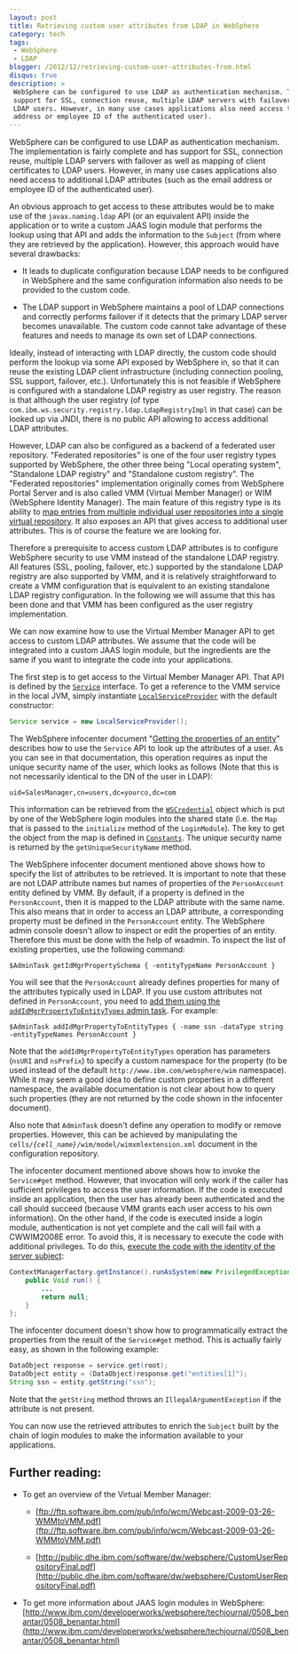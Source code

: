```yaml
---
layout: post
title: Retrieving custom user attributes from LDAP in WebSphere
category: tech
tags:
 - WebSphere
 - LDAP
blogger: /2012/12/retrieving-custom-user-attributes-from.html
disqus: true
description: >
 WebSphere can be configured to use LDAP as authentication mechanism. The implementation is fairly complete and has
 support for SSL, connection reuse, multiple LDAP servers with failover as well as mapping of client certificates to
 LDAP users. However, in many use cases applications also need access to additional LDAP attributes (such as the email
 address or employee ID of the authenticated user).
---
```


WebSphere can be configured to use LDAP as authentication mechanism. The implementation is fairly
complete and has support for SSL, connection reuse, multiple LDAP servers with failover as well as
mapping of client certificates to LDAP users. However, in many use cases applications also need
access to additional LDAP attributes (such as the email address or employee ID of the authenticated
user).

An obvious approach to get access to these attributes would be to make use of the `javax.naming.ldap`
API (or an equivalent API) inside the application or to write a custom JAAS login module that
performs the lookup using that API and adds the information to the `Subject` (from where they are
retrieved by the application). However, this approach would have several drawbacks:

* It leads to duplicate configuration because LDAP needs to be configured in WebSphere and the same
  configuration information also needs to be provided to the custom code.

* The LDAP support in WebSphere maintains a pool of LDAP connections and correctly performs failover
  if it detects that the primary LDAP server becomes unavailable. The custom code cannot take
  advantage of these features and needs to manage its own set of LDAP connections.

Ideally, instead of interacting with LDAP directly, the custom code should perform the lookup via
some API exposed by WebSphere in, so that it can reuse the existing LDAP client infrastructure
(including connection pooling, SSL support, failover, etc.). Unfortunately this is not feasible if
WebSphere is configured with a standalone LDAP registry as user registry. The reason is that although
the user registry (of type `com.ibm.ws.security.registry.ldap.LdapRegistryImpl` in that case) can be
looked up via JNDI, there is no public API allowing to access additional LDAP attributes.

However, LDAP can also be configured as a backend of a federated user repository. "Federated
repositories" is one of the four user registry types supported by WebSphere, the other three being
"Local operating system", "Standalone LDAP registry" and "Standalone custom registry". The "Federated
repositories" implementation originally comes from WebSphere Portal Server and is also called VMM
(Virtual Member Manager) or WIM (WebSphere Identity Manager). The main feature of this registry type
is its ability to [map entries from multiple individual user repositories into a single virtual repository][1].
It also exposes an API that gives access to additional user attributes. This is of course the feature
we are looking for.

Therefore a prerequisite to access custom LDAP attributes is to configure WebSphere security to use
VMM instead of the standalone LDAP registry. All features (SSL, pooling, failover, etc.) supported
by the standalone LDAP registry are also supported by VMM, and it is relatively straightforward to
create a VMM configuration that is equivalent to an existing standalone LDAP registry configuration.
In the following we will assume that this has been done and that VMM has been configured as the user
registry implementation.

We can now examine how to use the Virtual Member Manager API to get access to custom LDAP attributes.
We assume that the code will be integrated into a custom JAAS login module, but the ingredients are
the same if you want to integrate the code into your applications.

The first step is to get access to the Virtual Member Manager API. That API is defined by the 
[`Service`][2] interface. To get a reference to the VMM service in the local JVM, simply instantiate
[`LocalServiceProvider`][3] with the default constructor:

~~~ java
Service service = new LocalServiceProvider();
~~~

The WebSphere infocenter document "[Getting the properties of an entity][4]" describes how to use the
`Service` API to look up the attributes of a user. As you can see in that documentation, this
operation requires as input the unique security name of the user, which looks as follows (Note that
this is not necessarily identical to the DN of the user in LDAP):

~~~
uid=SalesManager,cn=users,dc=yourco,dc=com
~~~

This information can be retrieved from the [`WSCredential`][5] object which is put by one of the
WebSphere login modules into the shared state (i.e. the `Map` that is passed to the `initialize`
method of the `LoginModule`). The key to get the object from the map is defined in [`Constants`][6].
The unique security name is returned by the `getUniqueSecurityName` method.

The WebSphere infocenter document mentioned above shows how to specify the list of attributes to be
retrieved. It is important to note that these are not LDAP attribute names but names of properties
of the `PersonAccount` entity defined by VMM. By default, if a property is defined in the
`PersonAccount`, then it is mapped to the LDAP attribute with the same name. This also means that
in order to access an LDAP attribute, a corresponding property must be defined in the `PersonAccount`
entity. The WebSphere admin console doesn't allow to inspect or edit the properties of an entity.
Therefore this must be done with the help of wsadmin. To inspect the list of existing properties,
use the following command:

~~~
$AdminTask getIdMgrPropertySchema { -entityTypeName PersonAccount }
~~~

You will see that the `PersonAccount` already defines properties for many of the attributes
typically used in LDAP. If you use custom attributes not defined in `PersonAccount`, you need to
[add them using the `addIdMgrPropertyToEntityTypes` admin task][7]. For example:

~~~
$AdminTask addIdMgrPropertyToEntityTypes { -name ssn -dataType string -entityTypeNames PersonAccount }
~~~

Note that the `addIdMgrPropertyToEntityTypes` operation has parameters (`nsURI` and `nsPrefix`) to
specify a custom namespace for the property (to be used instead of the default
`http://www.ibm.com/websphere/wim` namespace). While it may seem a good idea to define custom
properties in a different namespace, the available documentation is not clear about how to query
such properties (they are not returned by the code shown in the infocenter document).

Also note that `AdminTask` doesn't define any operation to modify or remove properties. However,
this can be achieved by manipulating the `cells/`*`{cell_name}`*`/wim/model/wimxmlextension.xml`
document in the configuration repository.

The infocenter document mentioned above shows how to invoke the `Service#get` method. However, that
invocation will only work if the caller has sufficient privileges to access the user information.
If the code is executed inside an application, then the user has already been authenticated and the
call should succeed (because VMM grants each user access to his own information). On the other hand,
if the code is executed inside a login module, authentication is not yet complete and the call will
fail with a CWWIM2008E error. To avoid this, it is necessary to execute the code with additional
privileges. To do this, [execute the code with the identity of the server subject][8]:

~~~ java
ContextManagerFactory.getInstance().runAsSystem(new PrivilegedExceptionAction<Void>()) {
    public Void run() {
        ...
        return null;
    }
};
~~~

The infocenter document doesn't show how to programmatically extract the properties from the result
of the `Service#get` method. This is actually fairly easy, as shown in the following example:

~~~ java
DataObject response = service.get(root);
DataObject entity = (DataObject)response.get("entities[1]");
String ssn = entity.getString("ssn");
~~~

Note that the `getString` method throws an `IllegalArgumentException` if the attribute is not present.

You can now use the retrieved attributes to enrich the `Subject` built by the chain of login modules
to make the information available to your applications.

## Further reading:

* To get an overview of the Virtual Member Manager:

  * [ftp://ftp.software.ibm.com/pub/info/wcm/Webcast-2009-03-26-WMMtoVMM.pdf](ftp://ftp.software.ibm.com/pub/info/wcm/Webcast-2009-03-26-WMMtoVMM.pdf)

  * [http://public.dhe.ibm.com/software/dw/websphere/CustomUserRepositoryFinal.pdf](http://public.dhe.ibm.com/software/dw/websphere/CustomUserRepositoryFinal.pdf)

* To get more information about JAAS login modules in WebSphere:
  [http://www.ibm.com/developerworks/websphere/techjournal/0508_benantar/0508_benantar.html](http://www.ibm.com/developerworks/websphere/techjournal/0508_benantar/0508_benantar.html)

[1]: http://www.ibm.com/developerworks/websphere/techjournal/0701_ilechko/0701_ilechko.html
[2]: http://pic.dhe.ibm.com/infocenter/wasinfo/v7r0/topic/com.ibm.websphere.javadoc.vmm.doc/vmm/com/ibm/websphere/wim/Service.html
[3]: http://pic.dhe.ibm.com/infocenter/wasinfo/v7r0/topic/com.ibm.websphere.javadoc.vmm.doc/vmm/com/ibm/websphere/wim/client/LocalServiceProvider.html
[4]: http://pic.dhe.ibm.com/infocenter/wasinfo/v7r0/topic/com.ibm.websphere.wim.doc/gettingthepropertiesofanentity.html
[5]: http://pic.dhe.ibm.com/infocenter/wasinfo/v7r0/topic/com.ibm.websphere.javadoc.doc/web/apidocs/com/ibm/websphere/security/cred/WSCredential.html
[6]: http://pic.dhe.ibm.com/infocenter/wasinfo/v7r0/topic/com.ibm.websphere.javadoc.doc/web/spidocs/com/ibm/wsspi/security/auth/callback/Constants.html
[7]: http://www-01.ibm.com/support/docview.wss?uid=swg21573667
[8]: https://gist.github.com/3075970